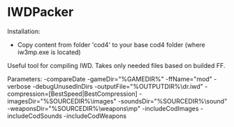 # IWDPacker

Installation:
  - Copy content from folder 'cod4' to your base cod4 folder (where iw3mp.exe is located)

Useful tool for compiling IWD.
Takes only needed files based on builded FF.

Parameters:
-compareDate
-gameDir="%GAMEDIR%" 
-ffName="mod" 
-verbose 
-debugUnusedInDirs 
-outputFile="%OUTPUTDIR%\dr.iwd" 
-compression=[BestSpeed|BestCompression] 
-imagesDir="%SOURCEDIR%\images" 
-soundsDir="%SOURCEDIR%\sound" 
-weaponsDir="%SOURCEDIR%\weapons\mp" 
-includeCodImages 
-includeCodSounds 
-includeCodWeapons
